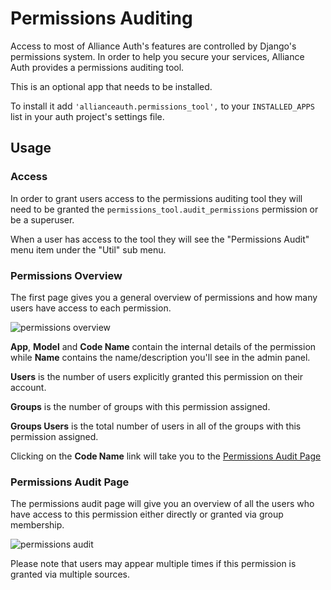 # Permissions Auditing

Access to most of Alliance Auth's features are controlled by Django's permissions system. In order to help you secure your services, Alliance Auth provides a permissions auditing tool.

This is an optional app that needs to be installed.

To install it add `'allianceauth.permissions_tool',` to your `INSTALLED_APPS` list in your auth project's settings file.

## Usage

### Access

In order to grant users access to the permissions auditing tool they will need to be granted the `permissions_tool.audit_permissions` permission or be a superuser.

When a user has access to the tool they will see the "Permissions Audit" menu item under the "Util" sub menu.

### Permissions Overview

The first page gives you a general overview of permissions and how many users have access to each permission.

![permissions overview](/_static/images/features/apps/permissions_tool/overview.png)

**App**, **Model** and **Code Name** contain the internal details of the permission while **Name** contains the name/description you'll see in the admin panel.

**Users** is the number of users explicitly granted this permission on their account.

**Groups** is the number of groups with this permission assigned.

**Groups Users** is the total number of users in all of the groups with this permission assigned.

Clicking on the **Code Name** link will take you to the [Permissions Audit Page](#permissions-audit-page)

### Permissions Audit Page

The permissions audit page will give you an overview of all the users who have access to this permission either directly or granted via group membership.

![permissions audit](/_static/images/features/apps/permissions_tool/audit.png)

Please note that users may appear multiple times if this permission is granted via multiple sources.
